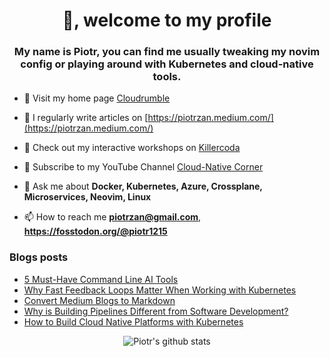<h1 align="center">👋, welcome to my profile</h1>
<h3 align="center">My name is Piotr, you can find me usually tweaking my novim
config or playing around with Kubernetes and cloud-native tools.</h3>

- 🔭 Visit my home page [Cloudrumble](https://www.cloudrumble.net)

- 📝 I regularly write articles on [https://piotrzan.medium.com/](https://piotrzan.medium.com/)

- 🌱 Check out my interactive workshops on [Killercoda](https://killercoda.com/decoder)
  
- 🎥 Subscribe to my YouTube Channel [Cloud-Native Corner](https://www.youtube.com/channel/UCkWVN7H3JqGtJ5Pv5bvCrAw)

- 💬 Ask me about **Docker, Kubernetes, Azure, Crossplane, Microservices, Neovim, Linux**

- 📫 How to reach me **piotrzan@gmail.com**, **https://fosstodon.org/@piotr1215**

### Blogs posts

<!-- BLOG-POST-LIST:START -->
- [5 Must-Have Command Line AI Tools](https://piotrzan.medium.com/5-must-have-command-line-ai-tools-839b0cf95c97?source=rss-3c5c31a7d1d7------2)
- [Why Fast Feedback Loops Matter When Working with Kubernetes](https://itnext.io/why-fast-feedback-loops-matter-when-working-with-kubernetes-58b8d2cb8e8e?source=rss-3c5c31a7d1d7------2)
- [Convert Medium Blogs to Markdown](https://itnext.io/convert-medium-blogs-to-markdown-3d8d1facac98?source=rss-3c5c31a7d1d7------2)
- [Why is Building Pipelines Different from Software Development?](https://itnext.io/why-is-building-pipelines-different-from-software-development-13ebd479edc4?source=rss-3c5c31a7d1d7------2)
- [How to Build Cloud Native Platforms with Kubernetes](https://itnext.io/how-to-build-cloud-native-platforms-with-kubernetes-1f0901a63a04?source=rss-3c5c31a7d1d7------2)
<!-- BLOG-POST-LIST:END -->

<p align="center">
  <img
  src="https://github-readme-stats.vercel.app/api?username=piotr1215&count_private=true" alt="Piotr's github stats">
</p>
